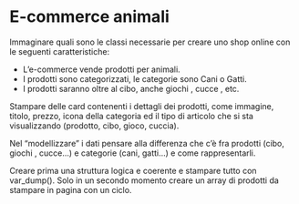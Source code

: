 # E-commerce animali

Immaginare quali sono le classi necessarie per creare uno shop online con le seguenti caratteristiche:

- L’e-commerce vende prodotti per animali.
- I prodotti sono categorizzati, le categorie sono Cani o Gatti.
- I prodotti saranno oltre al cibo, anche giochi , cucce , etc.

Stampare delle card contenenti i dettagli dei prodotti, come immagine, titolo, prezzo, icona della categoria ed il tipo di articolo che si sta visualizzando (prodotto, cibo, gioco, cuccia).

Nel “modellizzare” i dati pensare alla differenza che c’è fra prodotti (cibo, giochi , cucce…) e categorie (cani, gatti…) e come rappresentarli.

Creare prima una struttura logica e coerente e stampare tutto con var_dump(). Solo in un secondo momento creare un array di prodotti da stampare in pagina con un ciclo.
